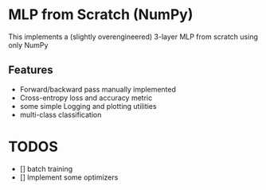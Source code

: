 # MLP from Scratch (NumPy)
This implements a (slightly overengineered) 3-layer MLP from scratch using only NumPy

## Features
- Forward/backward pass manually implemented
- Cross-entropy loss and accuracy metric
- some simple Logging and plotting utilities
- multi-class classification


# TODOS
- [] batch training
- [] Implement some optimizers